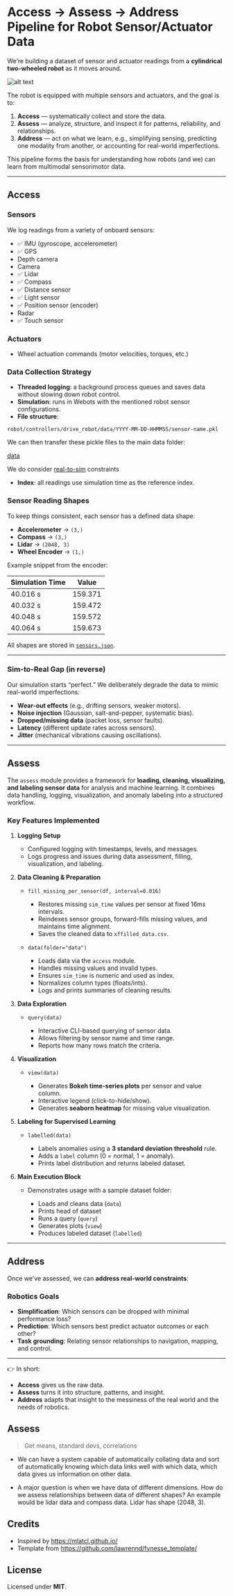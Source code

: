 # Access → Assess → Address Pipeline for Robot Sensor/Actuator Data

We’re building a dataset of sensor and actuator readings from a **cylindrical two-wheeled robot** as it moves around.

![alt text](media/web.gif)

The robot is equipped with multiple sensors and actuators, and the goal is to:

1. **Access** — systematically collect and store the data.
2. **Assess** — analyze, structure, and inspect it for patterns, reliability, and relationships.
3. **Address** — act on what we learn, e.g., simplifying sensing, predicting one modality from another, or accounting for real-world imperfections.

This pipeline forms the basis for understanding how robots (and we) can learn from multimodal sensorimotor data.

---

## Access

### Sensors

We log readings from a variety of onboard sensors:

* ✅ IMU (gyroscope, accelerometer)
* ✅ GPS
* Depth camera
* Camera
* ✅ Lidar
* ✅ Compass
* ✅ Distance sensor
* ✅ Light sensor
* ✅ Position sensor (encoder)
* Radar
* ✅ Touch sensor

### Actuators

* Wheel actuation commands (motor velocities, torques, etc.)

### Data Collection Strategy

* **Threaded logging**: a background process queues and saves data without slowing down robot control.
* **Simulation**: runs in Webots with the mentioned robot sensor configurations.
* **File structure**:

```
robot/controllers/drive_robot/data/YYYY-MM-DD-HHMMSS/sensor-name.pkl
```

We can then transfer these pickle files to the main data folder:

[data](data)

We do consider [real-to-sim](#sim-to-real-gap-in-reverse) constraints

* **Index**: all readings use simulation time as the reference index.

### Sensor Reading Shapes

To keep things consistent, each sensor has a defined data shape:

* **Accelerometer** → `(3,)`
* **Compass** → `(3,)`
* **Lidar** → `(2048, 3)`
* **Wheel Encoder** → `(1,)`

Example snippet from the encoder:

| Simulation Time | Value   |
| --------------- | ------- |
| 40.016 s        | 159.371 |
| 40.032 s        | 159.472 |
| 40.048 s        | 159.572 |
| 40.064 s        | 159.673 |

All shapes are stored in [`sensors.json`](robot/controllers/drive_robot/sensors.json).

---

### Sim-to-Real Gap (in reverse)

Our simulation starts “perfect.” We deliberately degrade the data to mimic real-world imperfections:

* **Wear-out effects** (e.g., drifting sensors, weaker motors).
* **Noise injection** (Gaussian, salt-and-pepper, systematic bias).
* **Dropped/missing data** (packet loss, sensor faults).
* **Latency** (different update rates across sensors).
* **Jitter** (mechanical vibrations causing oscillations).

--- 

## Assess 

The `assess` module provides a framework for **loading, cleaning, visualizing, and labeling sensor data** for analysis and machine learning. It combines data handling, logging, visualization, and anomaly labeling into a structured workflow.

### Key Features Implemented

1. **Logging Setup**

   * Configured logging with timestamps, levels, and messages.
   * Logs progress and issues during data assessment, filling, visualization, and labeling.

2. **Data Cleaning & Preparation**

   * `fill_missing_per_sensor(df, interval=0.016)`

     * Restores missing `sim_time` values per sensor at fixed 16ms intervals.
     * Reindexes sensor groups, forward-fills missing values, and maintains time alignment.
     * Saves the cleaned data to `xffilled_data.csv`.

   * `data(folder="data")`

     * Loads data via the `access` module.
     * Handles missing values and invalid types.
     * Ensures `sim_time` is numeric and used as index.
     * Normalizes column types (floats/ints).
     * Logs and prints summaries of cleaning results.

3. **Data Exploration**

   * `query(data)`

     * Interactive CLI-based querying of sensor data.
     * Allows filtering by sensor name and time range.
     * Reports how many rows match the criteria.

4. **Visualization**

   * `view(data)`

     * Generates **Bokeh time-series plots** per sensor and value column.
     * Interactive legend (click-to-hide/show).
     * Generates **seaborn heatmap** for missing value visualization.

5. **Labeling for Supervised Learning**

   * `labelled(data)`

     * Labels anomalies using a **3 standard deviation threshold** rule.
     * Adds a `label` column (0 = normal, 1 = anomaly).
     * Prints label distribution and returns labeled dataset.

6. **Main Execution Block**

   * Demonstrates usage with a sample dataset folder:

     * Loads and cleans data (`data`)
     * Prints head of dataset
     * Runs a query (`query`)
     * Generates plots (`view`)
     * Produces labeled dataset (`labelled`)
---

## Address

Once we’ve assessed, we can **address real-world constraints**:

### Robotics Goals

* **Simplification**: Which sensors can be dropped with minimal performance loss?
* **Prediction**: Which sensors best predict actuator outcomes or each other?
* **Task grounding**: Relating sensor relationships to navigation, mapping, and control.

---

👉 In short:

* **Access** gives us the raw data.
* **Assess** turns it into structure, patterns, and insight.
* **Address** adapts that insight to the messiness of the real world and the needs of robotics.

## Assess 
> Get means, standard devs, correlations

* We can have a system capable of automatically collating data and sort of automatically knowing which data links well with which data, which data gives us information on other data. 

* A major question is when we have data of different dimensions. How do we assess relationships between data of different shapes? An example would be lidar data and compass data. Lidar has shape (2048, 3). 

## Credits 
* Inspired by https://mlatcl.github.io/
* Template from https://github.com/lawrennd/fynesse_template/

## License 
Licensed under **MIT**.